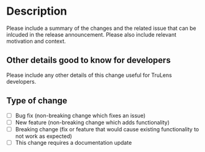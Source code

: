 # Description

Please include a summary of the changes and the related issue that can be inlcuded in the release announcement. Please also include relevant motivation and context.

## Other details good to know for developers

Please include any other details of this change useful for TruLens developers.

## Type of change

- [ ] Bug fix (non-breaking change which fixes an issue)
- [ ] New feature (non-breaking change which adds functionality)
- [ ] Breaking change (fix or feature that would cause existing functionality to not work as expected)
- [ ] This change requires a documentation update
